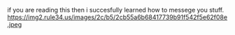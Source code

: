 if you are reading this then i succesfully learned how to messege you stuff.
https://img2.rule34.us/images/2c/b5/2cb55a6b68417739b91f542f5e62f08e.jpeg
